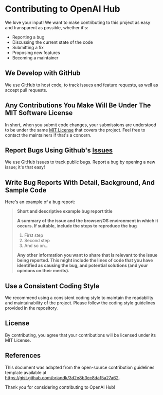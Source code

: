 # Contributing to OpenAI Hub

We love your input! We want to make contributing to this project as easy and transparent as possible, whether it's:

- Reporting a bug
- Discussing the current state of the code
- Submitting a fix
- Proposing new features
- Becoming a maintainer

## We Develop with GitHub
We use GitHub to host code, to track issues and feature requests, as well as accept pull requests.

## Any Contributions You Make Will Be Under The MIT Software License
In short, when you submit code changes, your submissions are understood to be under the same [MIT License](LICENSE) that covers the project. Feel free to contact the maintainers if that's a concern.

## Report Bugs Using Github's [Issues](https://github.com/lightsing/openai-hub/issues)
We use GitHub issues to track public bugs. Report a bug by opening a new issue; it's that easy!

## Write Bug Reports With Detail, Background, And Sample Code
Here's an example of a bug report:

> **Short and descriptive example bug report title**
>
> **A summary of the issue and the browser/OS environment in which it occurs. If suitable, include the steps to reproduce the bug**
>
> 1. First step
> 2. Second step
> 3. And so on...
>
> **Any other information you want to share that is relevant to the issue being reported. This might include the lines of code that you have identified as causing the bug, and potential solutions (and your opinions on their merits).**

## Use a Consistent Coding Style
We recommend using a consistent coding style to maintain the readability and maintainability of the project. Please follow the coding style guidelines provided in the repository.

## License
By contributing, you agree that your contributions will be licensed under its MIT License.

## References
This document was adapted from the open-source contribution guidelines template available at https://gist.github.com/briandk/3d2e8b3ec8daf5a27a62.

Thank you for considering contributing to OpenAI Hub!